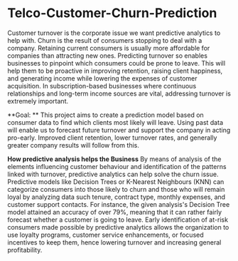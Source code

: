 # Telco-Customer-Churn-Prediction
Customer turnover is the corporate issue we want predictive analytics to help with. Churn
is the result of consumers stopping to deal with a company. Retaining current consumers is
usually more affordable for companies than attracting new ones. Predicting turnover so enables
businesses to pinpoint which consumers could be prone to leave. This will help them to be
proactive in improving retention, raising client happiness, and generating income while lowering
the expenses of customer acquisition. In subscription-based businesses where continuous
relationships and long-term income sources are vital, addressing turnover is extremely important.

**Goal: **
This project aims to create a prediction model based on consumer data to find which
clients most likely will leave. Using past data will enable us to forecast future turnover and
support the company in acting pro-early. Improved client retention, lower turnover rates, and
generally greater company results will follow from this.

**How predictive analysis helps the Business**
By means of analysis of the elements influencing customer behaviour and identification
of the patterns linked with turnover, predictive analytics can help solve the churn issue.
Predictive models like Decision Trees or K-Nearest Neighbours (KNN) can categorize
consumers into those likely to churn and those who will remain loyal by analyzing data such
tenure, contract type, monthly expenses, and customer support contacts.
For instance, the given analysis's Decision Tree model attained an accuracy of over 79%,
meaning that it can rather fairly forecast whether a customer is going to leave.
Early identification of at-risk consumers made possible by predictive analytics allows the
organization to use loyalty programs, customer service enhancements, or focused incentives to
keep them, hence lowering turnover and increasing general profitability.
